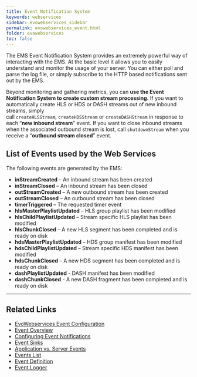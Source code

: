 ```yaml
---
title: Event Notification System
keywords: webservices
sidebar: evowebservices_sidebar
permalink: evowebservices_event.html
folder: evowebservices
toc: false
---
```




The EMS Event Notification System provides an extremely powerful way of interacting with the EMS. At the basic level it allows you to easily understand and monitor the usage of your server. You can either poll and parse the log file, or simply subscribe to the HTTP based notifications sent out by the EMS.

Beyond monitoring and gathering metrics, you can **use the Event Notification System to create custom stream processing.** If you want to automatically create HLS or HDS or DASH streams out of new inbound streams, simply call `createHLSStream`, `createHDSStream` or `createDASHStream` in response to each “**new inbound stream**” event. If you want to close inbound streams when the associated outbound stream is lost, call `shutdownStream` when you receive a “**outbound stream closed**” event.



## List of Events used by the Web Services

The following events are generated by the EMS:

- **inStreamCreated** – An inbound stream has been created
- **inStreamClosed** – An inbound stream has been closed
- **outStreamCreated** – A new outbound stream has been created
- **outStreamClosed** – An outbound stream has been closed
- **timerTriggered** – The requested timer event
- **hlsMasterPlaylistUpdated** – HLS group playlist has been modified
- **hlsChildPlaylistUpdated** – Stream specific HLS playlist has been modified
- **hlsChunkClosed** – A new HLS segment has been completed and is ready on disk
- **hdsMasterPlaylistUpdated** – HDS group manifest has been modified
- **hdsChildPlaylistUpdated** – Stream specific HDS manifest has been modified
- **hdsChunkClosed** – A new HDS segment has been completed and is ready on disk
- **dashPlaylistUpdated** - DASH manifest has been modified
- **dashChunkClosed** - A new DASH fragment has been completed and is ready on disk

------

## Related Links

- [EvoWebservices Event Configuration](evowebservices_eventconfiguration)
- [Event Overview](eventoverview.html)
- [Configuring Event Notifications](eventnotification.html)
- [Event Sinks](eventsinks.html)
- [Application vs. Server Events](eventappvsserver.html)
- [Events List](eventlist.html)
- [Event Definition](eventdefinition.html)
- [Event Logger](userguide_configlua.html#eventLogger)